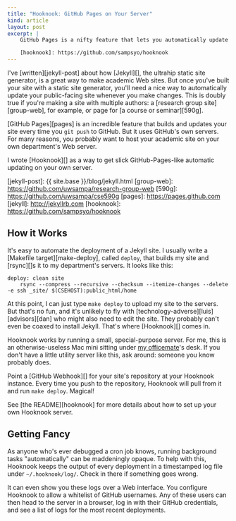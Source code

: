```yaml
---
title: "Hooknook: GitHub Pages on Your Server"
kind: article
layout: post
excerpt: |
    GitHub Pages is a nifty feature that lets you automatically update Web sites with a simple `git push`. If you want the same functionality for pages you host on department servers, though, GitHub's feature won't work. [Hooknook][] is my solution.

    [hooknook]: https://github.com/sampsyo/hooknook
---
```

I've [written][jekyll-post] about how [Jekyll][], the ultrahip static site generator, is a great way to make academic Web sites. But once you've built your site with a static site generator, you'll need a nice way to automatically update your public-facing site whenever you make changes. This is doubly true if you're making a site with multiple authors: a [research group site][group-web], for example, or page for [a course or seminar][590g].

[GitHub Pages][pages] is an incredible feature that builds and updates your site every time you `git push` to GitHub. But it uses GitHub's own servers. For many reasons, you probably want to host your academic site on your own department's Web server.

I wrote [Hooknook][] as a way to get slick GitHub-Pages-like automatic updating on your own server.

[jekyll-post]: {{ site.base }}/blog/jekyll.html
[group-web]: https://github.com/uwsampa/research-group-web
[590g]: https://github.com/uwsampa/cse590g
[pages]: https://pages.github.com
[jekyll]: http://jekyllrb.com
[hooknook]: https://github.com/sampsyo/hooknook

## How it Works

It's easy to automate the deployment of a Jekyll site. I usually write a [Makefile target][make-deploy], called `deploy`, that builds my site and [rsync][]s it to my department's servers. It looks like this:

    deploy: clean site
        rsync --compress --recursive --checksum --itemize-changes --delete -e ssh _site/ $(CSEHOST):public_html/home

At this point, I can just type `make deploy` to upload my site to the servers. But that's no fun, and it's unlikely to fly with [technology-adverse][luis] [advisors][dan] who might also need to edit the site. They probably can't even be coaxed to install Jekyll. That's where [Hooknook][] comes in.

Hooknook works by running a small, special-purpose server. For me, this is an otherwise-useless Mac mini sitting under [my officemate][jrw]'s desk. If you don't have a little utility server like this, ask around: someone you know probably does.

Point a [GitHub Webhook][] for your site's repository at your Hooknook instance. Every time you push to the repository, Hooknook will pull from it and run `make deploy`. Magical!

See [the README][hooknook] for more details about how to set up your own Hooknook server.

[jrw]: http://homes.cs.washington.edu/~jrw12/

## Getting Fancy

As anyone who's ever debugged a cron job knows, running background tasks "automatically" can be maddeningly opaque. To help with this, Hooknook keeps the output of every deployment in a timestamped log file under `~/.hooknook/log/`. Check in there if something goes wrong.

It can even show you these logs over a Web interface. You configure Hooknook to allow a whitelist of GitHub usernames. Any of these users can then head to the server in a browser, log in with their GitHub credentials, and see a list of logs for the most recent deployments.
